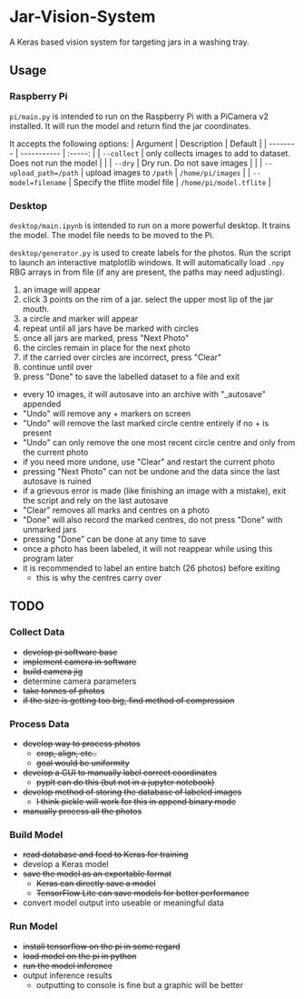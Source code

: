 # Jar-Vision-System
A Keras based vision system for targeting jars in a washing tray.

## Usage
### Raspberry Pi
`pi/main.py` is intended to run on the Raspberry Pi with a PiCamera v2 installed. It will run the model and return find the jar coordinates.

It accepts the following options:
| Argument | Description | Default |
| -------- | ----------- | :-----: |
| `--collect` | only collects images to add to dataset. Does not run the model | |
| `--dry`  | Dry run. Do not save images | |
| `--upload_path=/path` | upload images to `/path` | `/home/pi/images` |
| `--model=filename` | Specify the tflite model file | `/home/pi/model.tflite` |

### Desktop
`desktop/main.ipynb` is intended to run on a more powerful desktop. It trains the model. The model file needs to be moved to the Pi.

`desktop/generator.py` is used to create labels for the photos. Run the script to launch an interactive matplotlib windows. It will automatically load `.npy` RBG arrays in from file (if any are present, the paths may need adjusting). 
1. an image will appear
2. click 3 points on the rim of a jar. select the upper most lip of the jar mouth.
3. a circle and marker will appear
4. repeat until all jars have be marked with circles
5. once all jars are marked, press "Next Photo"
6. the circles remain in place for the next photo
7. if the carried over circles are incorrect, press "Clear"
8. continue until over
9. press "Done" to save the labelled dataset to a file and exit

 - every 10 images, it will autosave into an archive with "_autosave" appended
 - "Undo" will remove any + markers on screen
 - "Undo" will remove the last marked circle centre entirely if no + is present
 - "Undo" can only remove the one most recent circle centre and only from the current photo
 - if you need more undone, use "Clear" and restart the current photo
 - pressing "Next Photo" can not be undone and the data since the last autosave is ruined
 - if a grievous error is made (like finishing an image with a mistake), exit the script and rely on the last autosave
 - "Clear" removes all marks and centres on a photo
 - "Done" will also record the marked centres, do not press "Done" with unmarked jars
 - pressing "Done" can be done at any time to save
 - once a photo has been labeled, it will not reappear while using this program later
 - it is recommended to label an entire batch (26 photos) before exiting
   - this is why the centres carry over



## TODO
### Collect Data
 - ~~develop pi software base~~
 - ~~implement camera in software~~
 - ~~build camera jig~~
 - determine camera parameters
 - ~~take tonnes of photos~~
 - ~~if the size is getting too big, find method of compression~~
### Process Data
 - ~~develop way to process photos~~
   - ~~crop, align, etc..~~
   - ~~goal would be uniformity~~
 - ~~develop a GUI to manually label correct coordinates~~
   - ~~pyplt can do this (but not in a jupyter notebook)~~
 - ~~develop method of storing the database of labeled images~~
   - ~~I think pickle will work for this in append binary mode~~
 - ~~manually process all the photos~~
### Build Model
 - ~~read database and feed to Keras for training~~
 - develop a Keras model
 - ~~save the model as an exportable format~~
   - ~~Keras can directly save a model~~
   - ~~TensorFlow Lite can save models for better performance~~
 - convert model output into useable or meaningful data
### Run Model
 - ~~install tensorflow on the pi in some regard~~
 - ~~load model on the pi in python~~
 - ~~run the model inference~~
 - output inference results
   - outputting to console is fine but a graphic will be better
